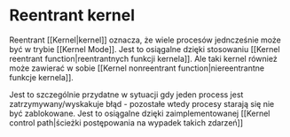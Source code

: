 # Reentrant kernel
Reentrant [[Kernel|kernel]] oznacza, że wiele procesów jedncześnie może być w trybie [[Kernel Mode]]. Jest to osiągalne dzięki stosowaniu [[Kernel reentrant function|reentrantnych funkcji kernela]]. Ale taki kernel również może zawierać w sobie [[Kernel nonreentrant function|niereentrantne funkcje kernela]].

Jest to szczególnie przydatne w sytuacji gdy jeden process jest zatrzymywany/wyskakuje błąd - pozostałe wtedy procesy starają się nie być zablokowane. Jest to osiągalne dzięki zaimplementowanej [[Kernel control path|ścieżki postępowania na wypadek takich zdarzeń]]
